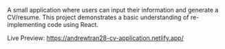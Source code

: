 A small application where users can input their information and generate a CV/resume. This project demonstrates a basic understanding of re-implementing code using React.

Live Preview: https://andrewtran28-cv-application.netlify.app/
